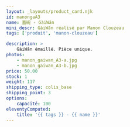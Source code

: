 ```yaml
---
layout: _layouts/product_card.njk
id: manongaA3
name: 蓋碗 - GàiWǎn
mini_descr: GàiWǎn réalisé par Manon Clouzeau
tags: ['produit', 'manon-clouzeau']

description: >
    GàiWǎn émaillé. Pièce unique.
photos:
    - manon_gaiwan_A3-a.jpg
    - manon_gaiwan_A3-b.jpg
price: 50.00
stock: 1
weight: 117
shipping_type: colis_base
shipping_point: 3
options:
    capacité: 100
eleventyComputed:
    title: '{{ tags }} - {{ name }}'
---
```

